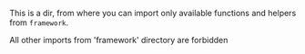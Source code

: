 This is a dir, from where you can import only available functions and helpers from `framework`.

All other imports from 'framework' directory are forbidden
